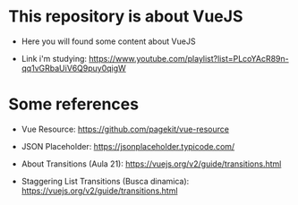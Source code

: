 # This repository is about VueJS

- Here you will found some content about VueJS

- Link i'm studying: https://www.youtube.com/playlist?list=PLcoYAcR89n-qq1vGRbaUiV6Q9puy0qigW

# Some references

- Vue Resource: https://github.com/pagekit/vue-resource

- JSON Placeholder: https://jsonplaceholder.typicode.com/

- About Transitions (Aula 21): https://vuejs.org/v2/guide/transitions.html

- Staggering List Transitions (Busca dinamica): https://vuejs.org/v2/guide/transitions.html
